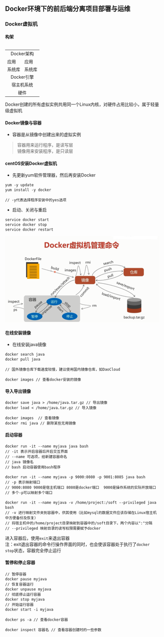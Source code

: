 ## Docker环境下的前后端分离项目部署与运维  
### Docker虚拟机  
#### 构架  
<table align="left">
    <tr>
        <td colspan="2" align="center">Docker架构</td>
    </tr>
    <tr>
        <td>应用</td>
        <td>应用</td>
    </tr>
    <tr>
        <td>系统库</td>
        <td>系统库</td>
    </tr>
    <tr>
        <td colspan="2" align="center">Docker引擎</td>
    </tr>
    <tr>
        <td colspan="2" align="center">宿主机系统</td>
    </tr>
    <tr>
        <td colspan="2" align="center">硬件</td>
    </tr>
</table>
Docker创建的所有虚拟实例共用同一个Linux内核，对硬件占用比较小，属于轻量级虚拟机  

#### Docker镜像与容器
* 容器是从镜像中创建出来的虚拟实例  
> 容器用来运行程序，是读写层  
> 镜像用来安装程序，是只读层  
#### centOS安装Docker虚拟机  
* 先更新yum软件管理器，然后再安装Docker  
```
yum -y update  
yum install -y docker  

// -y代表选择程序安装中的yes选项  
```
* 启动、关闭与重启  
```
service docker start
service docker stop
service docker restart
```
![Docker虚拟机管理命令](Docker虚拟机管理命令.png)  

#### 在线安装镜像  
* 在线安装java镜像  
```
docker search java
docker pull java

// 国外镜像仓库下载速度较慢，建议使用国内镜像仓库，如DaoCloud

docker images // 查看docker安装的镜像
```
#### 导入导出镜像  
```
docker save java > /home/java.tar.gz // 导出镜像  
docker load < /home/java.tar.gz // 导入镜像  

docker images  // 查看镜像
docker rmi java // 删除某些无用镜像  
```
#### 启动容器  
```
docker run -it --name myjava java bash 
// -it 表示开启容器后开启交互界面  
// --name 可选项，给新建容器命名  
// java 镜像名  
// bash 启动容器使用bash程序

docker run -it --name myjava -p 9000:8080 -p 9001:8085 java bash
// -p 表示映射端口  
// 9000:8080 9000是宿主机端口 8080是docker端口  9000是操作系统的实际开放端口  
// 多个-p可以映射多个端口

docker run -it --name myjava -v /home/project:/soft --privileged java bash  
// -v 进行映射文件夹到容器中，供其使用（比如mysql的数据文件应该存储在Linux宿主机中方便备份及恢复）  
// 将宿主机中的/home/project目录映射到容器中的/soft目录下，两个内容以":"分隔  
// --privileged 映射目录的读写权限需要赋予docker  
```

进入容器后，使用`exit`来退出容器  
注：exit退出容器的命令行操作界面的同时，也会使该容器处于执行了`docker stop`状态，容器完全停止运行  
#### 暂停和停止容器  
```
// 暂停容器
docker pause myjava
// 恢复容器运行
docker unpause myjava
// 彻底停止运行容器
docker stop myjava
// 开始运行容器
docker start -i myjava

docker ps -a // 查看docker容器

docker inspect 容器名 // 查看容器创建时的一些参数
```